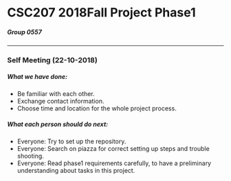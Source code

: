 # CSC207 2018Fall Project Phase1
##### Group 0557
---
### Self Meeting (22-10-2018)
##### What we have done:
 - Be familiar with each other.
 - Exchange contact information.
 - Choose time and location for the whole project process.
##### What each person should do next:
 - Everyone: Try to set up the repository.
 - Everyone: Search on piazza for correct setting up steps and trouble shooting. 
 - Everyone: Read phase1 requirements carefully, to have a preliminary understanding about tasks in this project.

